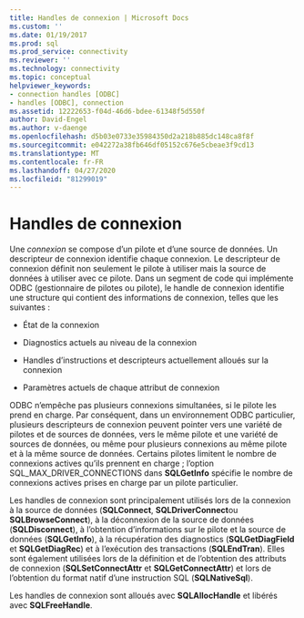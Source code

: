 ```yaml
---
title: Handles de connexion | Microsoft Docs
ms.custom: ''
ms.date: 01/19/2017
ms.prod: sql
ms.prod_service: connectivity
ms.reviewer: ''
ms.technology: connectivity
ms.topic: conceptual
helpviewer_keywords:
- connection handles [ODBC]
- handles [ODBC], connection
ms.assetid: 12222653-f04d-46d6-bdee-61348f5d550f
author: David-Engel
ms.author: v-daenge
ms.openlocfilehash: d5b03e0733e35984350d2a218b885dc148ca8f8f
ms.sourcegitcommit: e042272a38fb646df05152c676e5cbeae3f9cd13
ms.translationtype: MT
ms.contentlocale: fr-FR
ms.lasthandoff: 04/27/2020
ms.locfileid: "81299019"
---
```

# <a name="connection-handles"></a>Handles de connexion
Une *connexion* se compose d’un pilote et d’une source de données. Un descripteur de connexion identifie chaque connexion. Le descripteur de connexion définit non seulement le pilote à utiliser mais la source de données à utiliser avec ce pilote. Dans un segment de code qui implémente ODBC (gestionnaire de pilotes ou pilote), le handle de connexion identifie une structure qui contient des informations de connexion, telles que les suivantes :  
  
-   État de la connexion  
  
-   Diagnostics actuels au niveau de la connexion  
  
-   Handles d’instructions et descripteurs actuellement alloués sur la connexion  
  
-   Paramètres actuels de chaque attribut de connexion  
  
 ODBC n’empêche pas plusieurs connexions simultanées, si le pilote les prend en charge. Par conséquent, dans un environnement ODBC particulier, plusieurs descripteurs de connexion peuvent pointer vers une variété de pilotes et de sources de données, vers le même pilote et une variété de sources de données, ou même pour plusieurs connexions au même pilote et à la même source de données. Certains pilotes limitent le nombre de connexions actives qu’ils prennent en charge ; l’option SQL_MAX_DRIVER_CONNECTIONS dans **SQLGetInfo** spécifie le nombre de connexions actives prises en charge par un pilote particulier.  
  
 Les handles de connexion sont principalement utilisés lors de la connexion à la source de données (**SQLConnect**, **SQLDriverConnect**ou **SQLBrowseConnect**), à la déconnexion de la source de données (**SQLDisconnect**), à l’obtention d’informations sur le pilote et la source de données (**SQLGetInfo**), à la récupération des diagnostics (**SQLGetDiagField** et **SQLGetDiagRec**) et à l’exécution des transactions (**SQLEndTran**). Elles sont également utilisées lors de la définition et de l’obtention des attributs de connexion (**SQLSetConnectAttr** et **SQLGetConnectAttr**) et lors de l’obtention du format natif d’une instruction SQL (**SQLNativeSql**).  
  
 Les handles de connexion sont alloués avec **SQLAllocHandle** et libérés avec **SQLFreeHandle**.
